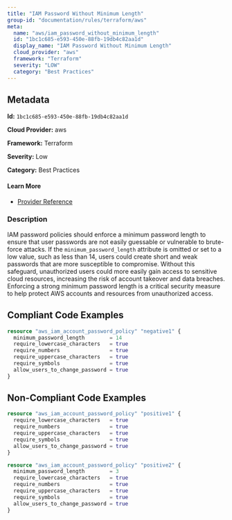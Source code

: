 ```yaml
---
title: "IAM Password Without Minimum Length"
group-id: "documentation/rules/terraform/aws"
meta:
  name: "aws/iam_password_without_minimum_length"
  id: "1bc1c685-e593-450e-88fb-19db4c82aa1d"
  display_name: "IAM Password Without Minimum Length"
  cloud_provider: "aws"
  framework: "Terraform"
  severity: "LOW"
  category: "Best Practices"
---
```

## Metadata

**Id:** `1bc1c685-e593-450e-88fb-19db4c82aa1d`

**Cloud Provider:** aws

**Framework:** Terraform

**Severity:** Low

**Category:** Best Practices

#### Learn More

 - [Provider Reference](https://registry.terraform.io/providers/hashicorp/aws/latest/docs/resources/iam_account_password_policy)

### Description

 IAM password policies should enforce a minimum password length to ensure that user passwords are not easily guessable or vulnerable to brute-force attacks. If the `minimum_password_length` attribute is omitted or set to a low value, such as less than 14, users could create short and weak passwords that are more susceptible to compromise. Without this safeguard, unauthorized users could more easily gain access to sensitive cloud resources, increasing the risk of account takeover and data breaches. Enforcing a strong minimum password length is a critical security measure to help protect AWS accounts and resources from unauthorized access.


## Compliant Code Examples
```terraform
resource "aws_iam_account_password_policy" "negative1" {
  minimum_password_length        = 14
  require_lowercase_characters   = true
  require_numbers                = true
  require_uppercase_characters   = true
  require_symbols                = true
  allow_users_to_change_password = true
}

```
## Non-Compliant Code Examples
```terraform
resource "aws_iam_account_password_policy" "positive1" {
  require_lowercase_characters   = true
  require_numbers                = true
  require_uppercase_characters   = true
  require_symbols                = true
  allow_users_to_change_password = true
}

resource "aws_iam_account_password_policy" "positive2" {
  minimum_password_length        = 3
  require_lowercase_characters   = true
  require_numbers                = true
  require_uppercase_characters   = true
  require_symbols                = true
  allow_users_to_change_password = true
}

```